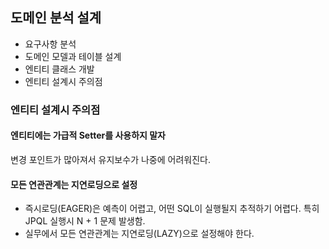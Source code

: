 ## 도메인 분석 설계

- 요구사항 분석
- 도메인 모델과 테이블 설계
- 엔티티 클래스 개발
- 엔티티 설계시 주의점

### 엔티티 설계시 주의점

#### 엔티티에는 가급적 Setter를 사용하지 말자
변경 포인트가 많아져서 유지보수가 나중에 어려워진다.

#### 모든 연관관계는 지연로딩으로 설정
- 즉시로딩(EAGER)은 예측이 어렵고, 어떤 SQL이 실행될지 추적하기 어렵다. 특히 JPQL 실행시 N + 1 문제 발생함.
- 실무에서 모든 연관관계는 지연로딩(LAZY)으로 설정해야 한다.